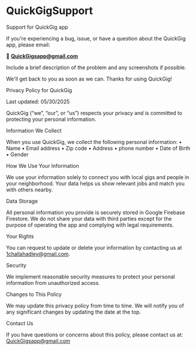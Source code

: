 # QuickGigSupport
Support for QuickGig app



If you're experiencing a bug, issue, or have a question about the QuickGig app, please email:

📩 **QuickGigsapp@gmail.com**

Include a brief description of the problem and any screenshots if possible.

We'll get back to you as soon as we can. Thanks for using QuickGig!




Privacy Policy for QuickGig

Last updated: 05/30/2025

QuickGig (“we”, “our”, or “us”) respects your privacy and is committed to protecting your personal information.

Information We Collect

When you use QuickGig, we collect the following personal information:
	•	Name
	•	Email address
	•	Zip code
	•	Address
  • phone number
  • Date of Birth
  • Gender

How We Use Your Information

We use your information solely to connect you with local gigs and people in your neighborhood. Your data helps us show relevant jobs and match you with others nearby.

Data Storage

All personal information you provide is securely stored in Google Firebase Firestore. We do not share your data with third parties except for the purpose of operating the app and complying with legal requirements.

Your Rights

You can request to update or delete your information by contacting us at 1challahadley@gmail.com.

Security

We implement reasonable security measures to protect your personal information from unauthorized access.

Changes to This Policy

We may update this privacy policy from time to time. We will notify you of any significant changes by updating the date at the top.

Contact Us

If you have questions or concerns about this policy, please contact us at:
QuickGigsapp@gmail.com
